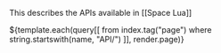 This describes the APIs available in [[Space Lua]]

${template.each(query[[
  from index.tag("page") where string.startswith(name, "API/")
]], render.page)}